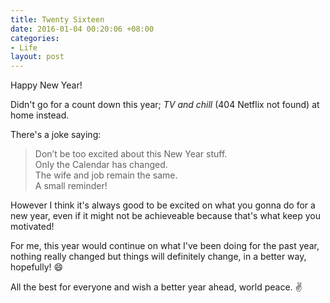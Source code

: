 ```yaml
---
title: Twenty Sixteen
date: 2016-01-04 00:20:06 +08:00
categories:
- Life
layout: post
---
```


Happy New Year!

Didn't go for a count down this year; *TV and chill* (404 Netflix not found) at home instead.

There's a joke saying:

> Don’t be too excited about this New Year stuff. <br> Only the Calendar has changed. <br> The wife and job remain the same. <br> A small reminder!

However I think it's always good to be excited on what you gonna do for a new year, even if it might not be achieveable because that's what keep you motivated!

For me, this year would continue on what I've been doing for the past year, nothing really changed but things will definitely change, in a better way, hopefully! :smile:

All the best for everyone and wish a better year ahead, world peace. :v:
